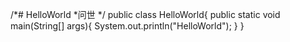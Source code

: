 /*# HelloWorld
*问世
*/
public class HelloWorld{
  public static void main(String[] args){
    System.out.println("HelloWorld");
}
}
